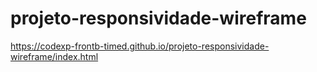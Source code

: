 # projeto-responsividade-wireframe

https://codexp-frontb-timed.github.io/projeto-responsividade-wireframe/index.html
